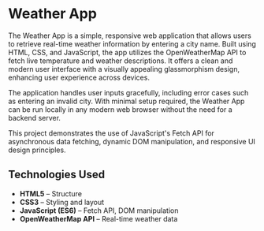 # Weather App

The Weather App is a simple, responsive web application that allows users to retrieve real-time weather information by entering a city name. Built using HTML, CSS, and JavaScript, the app utilizes the OpenWeatherMap API to fetch live temperature and weather descriptions. It offers a clean and modern user interface with a visually appealing glassmorphism design, enhancing user experience across devices.

The application handles user inputs gracefully, including error cases such as entering an invalid city. With minimal setup required, the Weather App can be run locally in any modern web browser without the need for a backend server.

This project demonstrates the use of JavaScript's Fetch API for asynchronous data fetching, dynamic DOM manipulation, and responsive UI design principles. 



## Technologies Used

- **HTML5** – Structure
- **CSS3** – Styling and layout
- **JavaScript (ES6)** – Fetch API, DOM manipulation
- **OpenWeatherMap API** – Real-time weather data